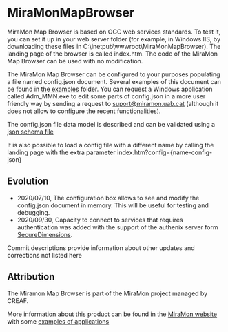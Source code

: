 # MiraMonMapBrowser

MiraMon Map Browser is based on OGC web services standards. To test it, you can set it up in your web server folder (for example, in Windows IIS, by downloading these files in C:\inetpub\wwwroot\MiraMonMapBrowser). The landing page of the browser is called index.htm. The code of the MiraMon Map Browser can be used with no modification.

The MiraMon Map Browser can be configured to your purposes populating a file named config.json document. Several examples of this document can be found in [the examples](src/examples) folder. You can request a Windows application called Adm_MMN.exe to edit some parts of config.json in a more user friendly way by sending a request to suport@miramon.uab.cat (although it does not allow to configure the recent functionalities).

The config.json file data model is described and can be validated using a [json schema file](src/config-schema.json)

It is also possible to load a config file with a different name by calling the landing page with the extra parameter index.htm?config={name-config-json}

## Evolution
* 2020/07/10, The configuration box allows to see and modify the config.json document in memory. This will be useful for testing and debugging.
* 2020/09/30, Capacity to connect to services that requires authentication was added with the support of the authenix server form [SecureDimensions](https://www.secure-dimensions.de/).

Commit descriptions provide information about other updates and corrections not listed here

## Attribution
The Miramon Map Browser is part of the MiraMon project managed by CREAF.

More information about this product can be found in the [MiraMon website](https://www.miramon.cat/USA/Prod-NavegadorServidor.htm#MiraMonMapBrowser) with some [examples of applications](https://www.miramon.cat/CAT/Servidors.htm)
